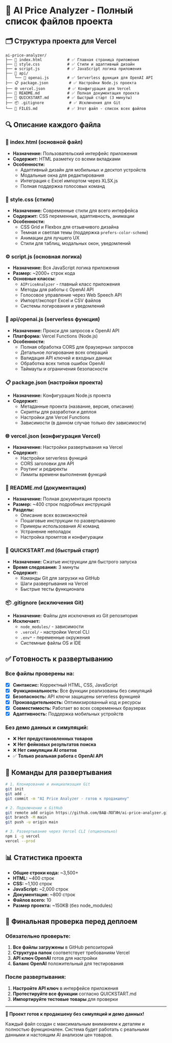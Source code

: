 # 📁 AI Price Analyzer - Полный список файлов проекта

## 🗂️ Структура проекта для Vercel

```
ai-price-analyzer/
├── 📄 index.html           # ✅ Главная страница приложения
├── 🎨 style.css            # ✅ Стили и адаптивный дизайн
├── ⚙️ script.js            # ✅ JavaScript логика приложения
├── 📁 api/
│   └── 🔧 openai.js        # ✅ Serverless функция для OpenAI API
├── 📋 package.json         # ✅ Настройки Node.js проекта
├── 🌐 vercel.json          # ✅ Конфигурация для Vercel
├── 📖 README.md            # ✅ Полная документация проекта
├── 🚀 QUICKSTART.md        # ✅ Быстрый старт (3 минуты)
├── 📦 .gitignore           # ✅ Исключения для Git
└── 📝 FILES.md             # ✅ Этот файл - список всех файлов
```

## 🔍 Описание каждого файла

### 📄 **index.html** (основной файл)
- **Назначение:** Пользовательский интерфейс приложения
- **Содержит:** HTML разметку со всеми вкладками
- **Особенности:** 
  - Адаптивный дизайн для мобильных и десктоп устройств
  - Модальные окна для редактирования
  - Интеграция с Excel импортом через XLSX.js
  - Полная поддержка голосовых команд

### 🎨 **style.css** (стили)
- **Назначение:** Современные стили для всего интерфейса
- **Содержит:** CSS переменные, адаптивность, анимации
- **Особенности:**
  - CSS Grid и Flexbox для отзывчивого дизайна
  - Темная и светлая темы (поддержка `prefers-color-scheme`)
  - Анимации для лучшего UX
  - Стили для таблиц, модальных окон, уведомлений

### ⚙️ **script.js** (основная логика)
- **Назначение:** Вся JavaScript логика приложения
- **Размер:** ~2000+ строк кода
- **Основные классы:**
  - `AIPriceAnalyzer` - главный класс приложения
  - Методы для работы с OpenAI API
  - Голосовое управление через Web Speech API
  - Импорт/экспорт Excel и CSV файлов
  - Системы логирования и уведомлений

### 🔧 **api/openai.js** (serverless функция)
- **Назначение:** Прокси для запросов к OpenAI API
- **Платформа:** Vercel Functions (Node.js)
- **Особенности:**
  - Полная обработка CORS для браузерных запросов
  - Детальное логирование всех операций
  - Валидация API ключей и входных данных
  - Обработка всех типов ошибок OpenAI
  - Таймауты и ограничения безопасности

### 📋 **package.json** (настройки проекта)
- **Назначение:** Конфигурация Node.js проекта
- **Содержит:**
  - Метаданные проекта (название, версия, описание)
  - Скрипты для разработки и деплоя
  - Настройки для Vercel Functions
  - Зависимости (в данном случае только dev зависимости)

### 🌐 **vercel.json** (конфигурация Vercel)
- **Назначение:** Настройки развертывания на Vercel
- **Содержит:**
  - Настройки serverless функций
  - CORS заголовки для API
  - Роутинг и редиректы
  - Лимиты времени выполнения функций

### 📖 **README.md** (документация)
- **Назначение:** Полная документация проекта
- **Размер:** ~400 строк подробных инструкций
- **Разделы:**
  - Описание всех возможностей
  - Пошаговые инструкции по развертыванию
  - Примеры использования AI команд
  - Устранение неполадок
  - Настройка промптов и конфигурации

### 🚀 **QUICKSTART.md** (быстрый старт)
- **Назначение:** Сжатые инструкции для быстрого запуска
- **Время следования:** 3 минуты
- **Содержит:**
  - Команды Git для загрузки на GitHub
  - Шаги развертывания на Vercel
  - Быстрые тесты функционала

### 📦 **.gitignore** (исключения Git)
- **Назначение:** Файлы для исключения из Git репозитория
- **Исключает:**
  - `node_modules/` - зависимости
  - `.vercel/` - настройки Vercel CLI
  - `.env*` - переменные окружения
  - Системные файлы OS и IDE

## ✅ Готовность к развертыванию

### Все файлы проверены на:
- [x] **Синтаксис:** Корректный HTML, CSS, JavaScript
- [x] **Функциональность:** Все функции реализованы без симуляций
- [x] **Безопасность:** API ключи защищены serverless функцией
- [x] **Производительность:** Оптимизированный код и ресурсы
- [x] **Совместимость:** Работает во всех современных браузерах
- [x] **Адаптивность:** Поддержка мобильных устройств

### Без демо данных и симуляций:
- ❌ **Нет предустановленных товаров**
- ❌ **Нет фейковых результатов поиска**
- ❌ **Нет симуляции AI ответов**
- ✅ **Только реальная работа с OpenAI API**

## 🚀 Команды для развертывания

```bash
# 1. Клонирование и инициализация Git
git init
git add .
git commit -m "AI Price Analyzer - готов к продакшену"

# 2. Подключение к GitHub
git remote add origin https://github.com/ВАШ-ЛОГИН/ai-price-analyzer.git
git branch -M main
git push -u origin main

# 3. Развертывание через Vercel CLI (опционально)
npm i -g vercel
vercel --prod
```

## 📊 Статистика проекта

- **Общие строки кода:** ~3,500+
- **HTML:** ~400 строк
- **CSS:** ~1,100 строк  
- **JavaScript:** ~2,000 строк
- **Документация:** ~800 строк
- **Файлов всего:** 10
- **Размер проекта:** ~150KB (без node_modules)

## 🎯 Финальная проверка перед деплоем

### Обязательно проверьте:
1. **Все файлы загружены** в GitHub репозиторий
2. **Структура папок** соответствует требованиям Vercel
3. **API ключ OpenAI** готов для настройки
4. **Баланс OpenAI** положительный для тестирования

### После развертывания:
1. **Настройте API ключ** в интерфейсе приложения
2. **Протестируйте все функции** согласно QUICKSTART.md
3. **Импортируйте тестовые товары** для проверки

---

**🎉 Проект готов к продакшену без симуляций и демо данных!**

Каждый файл создан с максимальным вниманием к деталям и полностью функционален. Система будет работать с реальными данными и настоящим AI анализом цен товаров.